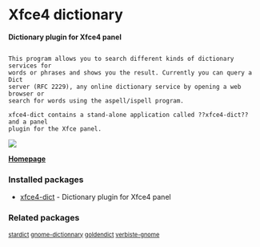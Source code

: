 # Xfce4 dictionary

__Dictionary plugin for Xfce4 panel__

```

This program allows you to search different kinds of dictionary services for
words or phrases and shows you the result. Currently you can query a Dict
server (RFC 2229), any online dictionary service by opening a web browser or
search for words using the aspell/ispell program.

xfce4-dict contains a stand-alone application called ??xfce4-dict?? and a panel
plugin for the Xfce panel.

```

[![](https://screenshots.debian.net/thumbnail/xfce4-dict/)](https://screenshots.debian.net/screenshot/xfce4-dict/)



**[Homepage](http://goodies.xfce.org/projects/applications/xfce4-dict)**

### Installed packages

* [xfce4-dict](https://packages.debian.org/stretch/xfce4-dict) - Dictionary plugin for Xfce4 panel

### Related packages

<sub> [stardict](https://packages.debian.org/stretch/stardict) [gnome-dictionnary](https://packages.debian.org/stretch/gnome-dictionnary) [goldendict](https://packages.debian.org/stretch/goldendict) [verbiste-gnome](https://packages.debian.org/stretch/verbiste-gnome)  </sub>
